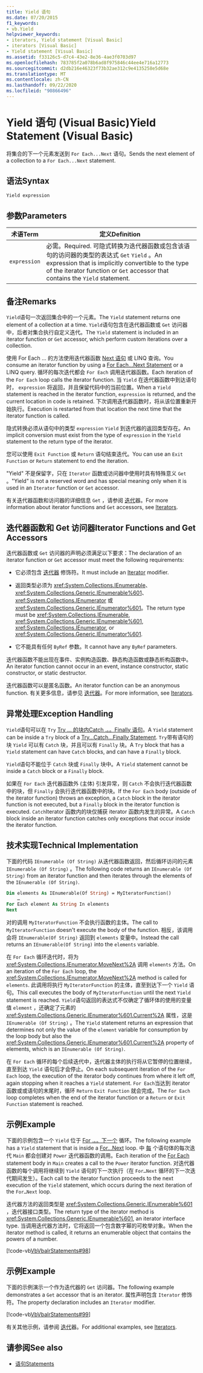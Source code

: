 ```yaml
---
title: Yield 语句
ms.date: 07/20/2015
f1_keywords:
- vb.Yield
helpviewer_keywords:
- iterators, Yield statement [Visual Basic]
- iterators [Visual Basic]
- Yield statement [Visual Basic]
ms.assetid: f33126c5-d7c4-43e2-8e36-4ae3f0703d97
ms.openlocfilehash: 783785f2a078b6ad8f975846c44ee4e716a12773
ms.sourcegitcommit: d2db216e46323f73b32ae312c9e4135258e5d68e
ms.translationtype: MT
ms.contentlocale: zh-CN
ms.lasthandoff: 09/22/2020
ms.locfileid: "90866496"
---
```

# <a name="yield-statement-visual-basic"></a><span data-ttu-id="b8050-102">Yield 语句 (Visual Basic)</span><span class="sxs-lookup"><span data-stu-id="b8050-102">Yield Statement (Visual Basic)</span></span>

<span data-ttu-id="b8050-103">将集合的下一个元素发送到 `For Each...Next` 语句。</span><span class="sxs-lookup"><span data-stu-id="b8050-103">Sends the next element of a collection to a `For Each...Next` statement.</span></span>  
  
## <a name="syntax"></a><span data-ttu-id="b8050-104">语法</span><span class="sxs-lookup"><span data-stu-id="b8050-104">Syntax</span></span>  
  
```vb  
Yield expression  
```  
  
## <a name="parameters"></a><span data-ttu-id="b8050-105">参数</span><span class="sxs-lookup"><span data-stu-id="b8050-105">Parameters</span></span>  
  
|<span data-ttu-id="b8050-106">术语</span><span class="sxs-lookup"><span data-stu-id="b8050-106">Term</span></span>|<span data-ttu-id="b8050-107">定义</span><span class="sxs-lookup"><span data-stu-id="b8050-107">Definition</span></span>|  
|---|---|  
|`expression`|<span data-ttu-id="b8050-108">必需。</span><span class="sxs-lookup"><span data-stu-id="b8050-108">Required.</span></span> <span data-ttu-id="b8050-109">可隐式转换为迭代器函数或包含该语句的访问器的类型的表达式 `Get` `Yield` 。</span><span class="sxs-lookup"><span data-stu-id="b8050-109">An expression that is implicitly convertible to the type of the iterator function or `Get` accessor that contains the `Yield` statement.</span></span>|  
  
## <a name="remarks"></a><span data-ttu-id="b8050-110">备注</span><span class="sxs-lookup"><span data-stu-id="b8050-110">Remarks</span></span>  

 <span data-ttu-id="b8050-111">`Yield`语句一次返回集合中的一个元素。</span><span class="sxs-lookup"><span data-stu-id="b8050-111">The `Yield` statement returns one element of a collection at a time.</span></span> <span data-ttu-id="b8050-112">`Yield`语句包含在迭代器函数或 `Get` 访问器中，后者对集合执行自定义迭代。</span><span class="sxs-lookup"><span data-stu-id="b8050-112">The `Yield` statement is included in an iterator function or `Get` accessor, which perform custom iterations over a collection.</span></span>  
  
 <span data-ttu-id="b8050-113">使用 For Each ... 的方法使用迭代器函数 [Next 语句](for-each-next-statement.md) 或 LINQ 查询。</span><span class="sxs-lookup"><span data-stu-id="b8050-113">You consume an iterator function by using a [For Each...Next Statement](for-each-next-statement.md) or a LINQ query.</span></span> <span data-ttu-id="b8050-114">循环的每次迭代都会 `For Each` 调用迭代器函数。</span><span class="sxs-lookup"><span data-stu-id="b8050-114">Each iteration of the `For Each` loop calls the iterator function.</span></span> <span data-ttu-id="b8050-115">当 `Yield` 在迭代器函数中到达语句时， `expression` 将返回，并且保留代码中的当前位置。</span><span class="sxs-lookup"><span data-stu-id="b8050-115">When a `Yield` statement is reached in the iterator function, `expression` is returned, and the current location in code is retained.</span></span> <span data-ttu-id="b8050-116">下次调用迭代器函数时，将从该位置重新开始执行。</span><span class="sxs-lookup"><span data-stu-id="b8050-116">Execution is restarted from that location the next time that the iterator function is called.</span></span>  
  
 <span data-ttu-id="b8050-117">隐式转换必须从语句中的类型 `expression` `Yield` 到迭代器的返回类型存在。</span><span class="sxs-lookup"><span data-stu-id="b8050-117">An implicit conversion must exist from the type of `expression` in the `Yield` statement to the return type of the iterator.</span></span>  
  
 <span data-ttu-id="b8050-118">您可以使用 `Exit Function` 或 `Return` 语句结束迭代。</span><span class="sxs-lookup"><span data-stu-id="b8050-118">You can use an `Exit Function` or `Return` statement to end the iteration.</span></span>  
  
 <span data-ttu-id="b8050-119">"Yield" 不是保留字，只在 `Iterator` 函数或访问器中使用时具有特殊意义 `Get` 。</span><span class="sxs-lookup"><span data-stu-id="b8050-119">"Yield" is not a reserved word and has special meaning only when it is used in an `Iterator` function or `Get` accessor.</span></span>  
  
 <span data-ttu-id="b8050-120">有关迭代器函数和访问器的详细信息 `Get` ，请参阅 [迭代](../../programming-guide/concepts/iterators.md)器。</span><span class="sxs-lookup"><span data-stu-id="b8050-120">For more information about iterator functions and `Get` accessors, see [Iterators](../../programming-guide/concepts/iterators.md).</span></span>  
  
## <a name="iterator-functions-and-get-accessors"></a><span data-ttu-id="b8050-121">迭代器函数和 Get 访问器</span><span class="sxs-lookup"><span data-stu-id="b8050-121">Iterator Functions and Get Accessors</span></span>  

 <span data-ttu-id="b8050-122">迭代器函数或 `Get` 访问器的声明必须满足以下要求：</span><span class="sxs-lookup"><span data-stu-id="b8050-122">The declaration of an iterator function or `Get` accessor must meet the following requirements:</span></span>  
  
- <span data-ttu-id="b8050-123">它必须包含 [迭代器](../modifiers/iterator.md) 修饰符。</span><span class="sxs-lookup"><span data-stu-id="b8050-123">It must include an [Iterator](../modifiers/iterator.md) modifier.</span></span>  
  
- <span data-ttu-id="b8050-124">返回类型必须为 <xref:System.Collections.IEnumerable>、<xref:System.Collections.Generic.IEnumerable%601>、<xref:System.Collections.IEnumerator> 或 <xref:System.Collections.Generic.IEnumerator%601>。</span><span class="sxs-lookup"><span data-stu-id="b8050-124">The return type must be <xref:System.Collections.IEnumerable>, <xref:System.Collections.Generic.IEnumerable%601>, <xref:System.Collections.IEnumerator>, or <xref:System.Collections.Generic.IEnumerator%601>.</span></span>  
  
- <span data-ttu-id="b8050-125">它不能具有任何 `ByRef` 参数。</span><span class="sxs-lookup"><span data-stu-id="b8050-125">It cannot have any `ByRef` parameters.</span></span>  
  
 <span data-ttu-id="b8050-126">迭代器函数不能出现在事件、实例构造函数、静态构造函数或静态析构函数中。</span><span class="sxs-lookup"><span data-stu-id="b8050-126">An iterator function cannot occur in an event, instance constructor, static constructor, or static destructor.</span></span>  
  
 <span data-ttu-id="b8050-127">迭代器函数可以是匿名函数。</span><span class="sxs-lookup"><span data-stu-id="b8050-127">An iterator function can be an anonymous function.</span></span> <span data-ttu-id="b8050-128">有关更多信息，请参见 [迭代器](../../programming-guide/concepts/iterators.md)。</span><span class="sxs-lookup"><span data-stu-id="b8050-128">For more information, see [Iterators](../../programming-guide/concepts/iterators.md).</span></span>  
  
## <a name="exception-handling"></a><span data-ttu-id="b8050-129">异常处理</span><span class="sxs-lookup"><span data-stu-id="b8050-129">Exception Handling</span></span>  

 <span data-ttu-id="b8050-130">`Yield`语句可以在 `Try` [Try ... 的块内Catch .。。Finally 语句](try-catch-finally-statement.md)。</span><span class="sxs-lookup"><span data-stu-id="b8050-130">A `Yield` statement can be inside a `Try` block of a [Try...Catch...Finally Statement](try-catch-finally-statement.md).</span></span> <span data-ttu-id="b8050-131">`Try`带有语句的块 `Yield` 可以有 `Catch` 块，并且可以有 `Finally` 块。</span><span class="sxs-lookup"><span data-stu-id="b8050-131">A `Try` block that has a `Yield` statement can have `Catch` blocks, and can have a `Finally` block.</span></span>  
  
 <span data-ttu-id="b8050-132">`Yield`语句不能位于 `Catch` 块或 `Finally` 块中。</span><span class="sxs-lookup"><span data-stu-id="b8050-132">A `Yield` statement cannot be inside a `Catch` block or a `Finally` block.</span></span>  
  
 <span data-ttu-id="b8050-133">如果在 `For Each` 迭代器函数外 (主体) 引发异常，则 `Catch` 不会执行迭代器函数中的块，但 `Finally` 会执行迭代器函数中的块。</span><span class="sxs-lookup"><span data-stu-id="b8050-133">If the `For Each` body (outside of the iterator function) throws an exception, a `Catch` block in the iterator function is not executed, but a `Finally` block in the iterator function is executed.</span></span> <span data-ttu-id="b8050-134">`Catch`Iterator 函数内的块仅捕获 iterator 函数内发生的异常。</span><span class="sxs-lookup"><span data-stu-id="b8050-134">A `Catch` block inside an iterator function catches only exceptions that occur inside the iterator function.</span></span>  
  
## <a name="technical-implementation"></a><span data-ttu-id="b8050-135">技术实现</span><span class="sxs-lookup"><span data-stu-id="b8050-135">Technical Implementation</span></span>  

 <span data-ttu-id="b8050-136">下面的代码 `IEnumerable (Of String)` 从迭代器函数返回，然后循环访问的元素 `IEnumerable (Of String)` 。</span><span class="sxs-lookup"><span data-stu-id="b8050-136">The following code returns an `IEnumerable (Of String)` from an iterator function and then iterates through the elements of the `IEnumerable (Of String)`.</span></span>  
  
```vb  
Dim elements As IEnumerable(Of String) = MyIteratorFunction()  
    …  
For Each element As String In elements  
Next  
```  
  
 <span data-ttu-id="b8050-137">对的调用 `MyIteratorFunction` 不会执行函数的主体。</span><span class="sxs-lookup"><span data-stu-id="b8050-137">The call to `MyIteratorFunction` doesn't execute the body of the function.</span></span> <span data-ttu-id="b8050-138">相反，该调用会将 `IEnumerable(Of String)` 返回到 `elements` 变量中。</span><span class="sxs-lookup"><span data-stu-id="b8050-138">Instead the call returns an `IEnumerable(Of String)` into the `elements` variable.</span></span>  
  
 <span data-ttu-id="b8050-139">在 `For Each` 循环迭代时，将为 <xref:System.Collections.IEnumerator.MoveNext%2A> 调用 `elements` 方法。</span><span class="sxs-lookup"><span data-stu-id="b8050-139">On an iteration of the `For Each` loop, the <xref:System.Collections.IEnumerator.MoveNext%2A> method is called for `elements`.</span></span> <span data-ttu-id="b8050-140">此调用将执行 `MyIteratorFunction` 的主体，直至到达下一个 `Yield` 语句。</span><span class="sxs-lookup"><span data-stu-id="b8050-140">This call executes the body of `MyIteratorFunction` until the next `Yield` statement is reached.</span></span> <span data-ttu-id="b8050-141">`Yield`语句返回的表达式不仅确定了循环体的使用的变量值 `element` ，还确定了元素的 <xref:System.Collections.Generic.IEnumerator%601.Current%2A> 属性，这是 `IEnumerable (Of String)` 。</span><span class="sxs-lookup"><span data-stu-id="b8050-141">The `Yield` statement returns an expression that determines not only the value of the `element` variable for consumption by the loop body but also the <xref:System.Collections.Generic.IEnumerator%601.Current%2A> property of elements, which is an `IEnumerable (Of String)`.</span></span>  
  
 <span data-ttu-id="b8050-142">在 `For Each` 循环的每个后续迭代中，迭代器主体的执行将从它暂停的位置继续，直至到达 `Yield` 语句后才会停止。</span><span class="sxs-lookup"><span data-stu-id="b8050-142">On each subsequent iteration of the `For Each` loop, the execution of the iterator body continues from where it left off, again stopping when it reaches a `Yield` statement.</span></span> <span data-ttu-id="b8050-143">`For Each`当达到 iterator 函数或或语句的末尾时，循环 `Return` `Exit Function` 就会完成。</span><span class="sxs-lookup"><span data-stu-id="b8050-143">The `For Each` loop completes when the end of the iterator function or a `Return` or `Exit Function` statement is reached.</span></span>  
  
## <a name="example"></a><span data-ttu-id="b8050-144">示例</span><span class="sxs-lookup"><span data-stu-id="b8050-144">Example</span></span>  

 <span data-ttu-id="b8050-145">下面的示例包含一个 `Yield` 位于 [For .。。下一个](for-next-statement.md) 循环。</span><span class="sxs-lookup"><span data-stu-id="b8050-145">The following example has a `Yield` statement that is inside a [For…Next](for-next-statement.md) loop.</span></span> <span data-ttu-id="b8050-146">中 [每](for-each-next-statement.md) 个语句体的每次迭代 `Main` 都会创建对 `Power` 迭代器函数的调用。</span><span class="sxs-lookup"><span data-stu-id="b8050-146">Each iteration of the [For Each](for-each-next-statement.md) statement body in `Main` creates a call to the `Power` iterator function.</span></span> <span data-ttu-id="b8050-147">对迭代器函数的每个调用将继续到 `Yield` 语句的下一次执行（在 `For…Next` 循环的下一次迭代期间发生）。</span><span class="sxs-lookup"><span data-stu-id="b8050-147">Each call to the iterator function proceeds to the next execution of the `Yield` statement, which occurs during the next iteration of the `For…Next` loop.</span></span>  
  
 <span data-ttu-id="b8050-148">迭代器方法的返回类型是 <xref:System.Collections.Generic.IEnumerable%601> ，迭代器接口类型。</span><span class="sxs-lookup"><span data-stu-id="b8050-148">The return type of the iterator method is <xref:System.Collections.Generic.IEnumerable%601>, an iterator interface type.</span></span> <span data-ttu-id="b8050-149">当调用迭代器方法时，它将返回一个包含数字幂的可枚举对象。</span><span class="sxs-lookup"><span data-stu-id="b8050-149">When the iterator method is called, it returns an enumerable object that contains the powers of a number.</span></span>  
  
 [!code-vb[VbVbalrStatements#98](~/samples/snippets/visualbasic/VS_Snippets_VBCSharp/VbVbalrStatements/VB/Class2.vb#98)]  
  
## <a name="example"></a><span data-ttu-id="b8050-150">示例</span><span class="sxs-lookup"><span data-stu-id="b8050-150">Example</span></span>  

 <span data-ttu-id="b8050-151">下面的示例演示一个作为迭代器的 `Get` 访问器。</span><span class="sxs-lookup"><span data-stu-id="b8050-151">The following example demonstrates a `Get` accessor that is an iterator.</span></span> <span data-ttu-id="b8050-152">属性声明包含 `Iterator` 修饰符。</span><span class="sxs-lookup"><span data-stu-id="b8050-152">The property declaration includes an `Iterator` modifier.</span></span>  
  
 [!code-vb[VbVbalrStatements#99](~/samples/snippets/visualbasic/VS_Snippets_VBCSharp/VbVbalrStatements/VB/Class2.vb#99)]  
  
 <span data-ttu-id="b8050-153">有关其他示例，请参阅 [迭代](../../programming-guide/concepts/iterators.md)器。</span><span class="sxs-lookup"><span data-stu-id="b8050-153">For additional examples, see [Iterators](../../programming-guide/concepts/iterators.md).</span></span>  
  
## <a name="see-also"></a><span data-ttu-id="b8050-154">请参阅</span><span class="sxs-lookup"><span data-stu-id="b8050-154">See also</span></span>

- [<span data-ttu-id="b8050-155">语句</span><span class="sxs-lookup"><span data-stu-id="b8050-155">Statements</span></span>](index.md)
